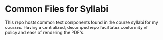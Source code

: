 # Common Files for Syllabi

This repo hosts common text components found in the course syllabi for my courses. Having a centralized, decomped repo facilitates conformity of policy and ease of rendering the PDF's.